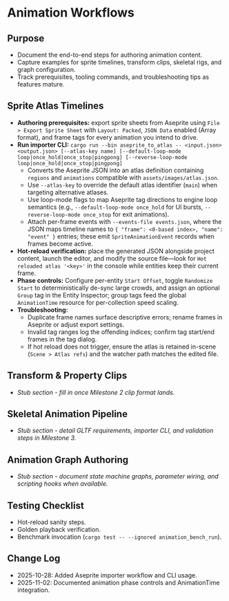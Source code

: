 ﻿# Animation Workflows

## Purpose
- Document the end-to-end steps for authoring animation content.
- Capture examples for sprite timelines, transform clips, skeletal rigs, and graph configuration.
- Track prerequisites, tooling commands, and troubleshooting tips as features mature.

## Sprite Atlas Timelines
- **Authoring prerequisites:** export sprite sheets from Aseprite using `File > Export Sprite Sheet` with `Layout: Packed`, `JSON Data` enabled (Array format), and frame tags for every animation you intend to drive.
- **Run importer CLI:** `cargo run --bin aseprite_to_atlas -- <input.json> <output.json> [--atlas-key name] [--default-loop-mode loop|once_hold|once_stop|pingpong] [--reverse-loop-mode loop|once_hold|once_stop|pingpong]`
  - Converts the Aseprite JSON into an atlas definition containing `regions` and `animations` compatible with `assets/images/atlas.json`.
  - Use `--atlas-key` to override the default atlas identifier (`main`) when targeting alternative atlases.
  - Use loop-mode flags to map Aseprite tag directions to engine loop semantics (e.g., `--default-loop-mode once_hold` for UI bursts, `--reverse-loop-mode once_stop` for exit animations).
  - Attach per-frame events with `--events-file events.json`, where the JSON maps timeline names to `{ "frame": <0-based index>, "name": "event" }` entries; these emit `SpriteAnimationEvent` records when frames become active.
- **Hot-reload verification:** place the generated JSON alongside project content, launch the editor, and modify the source file—look for `Hot reloaded atlas '<key>'` in the console while entities keep their current frame.
- **Phase controls:** Configure per-entity `Start Offset`, toggle `Randomize Start` to deterministically de-sync large crowds, and assign an optional `Group` tag in the Entity Inspector; group tags feed the global `AnimationTime` resource for per-collection speed scaling.
- **Troubleshooting:**
  - Duplicate frame names surface descriptive errors; rename frames in Aseprite or adjust export settings.
  - Invalid tag ranges log the offending indices; confirm tag start/end frames in the tag dialog.
  - If hot reload does not trigger, ensure the atlas is retained in-scene (`Scene > Atlas refs`) and the watcher path matches the edited file.

## Transform & Property Clips
- _Stub section - fill in once Milestone 2 clip format lands._

## Skeletal Animation Pipeline
- _Stub section - detail GLTF requirements, importer CLI, and validation steps in Milestone 3._

## Animation Graph Authoring
- _Stub section - document state machine graphs, parameter wiring, and scripting hooks when available._

## Testing Checklist
- Hot-reload sanity steps.
- Golden playback verification.
- Benchmark invocation (`cargo test -- --ignored animation_bench_run`).

## Change Log
- 2025-10-28: Added Aseprite importer workflow and CLI usage.
- 2025-11-02: Documented animation phase controls and AnimationTime integration.
